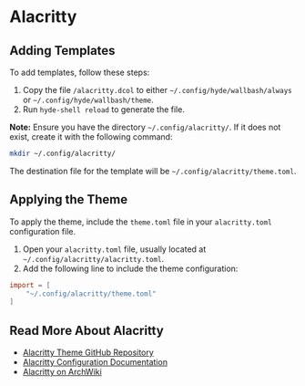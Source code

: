 # Alacritty

## Adding Templates

To add templates, follow these steps:

1. Copy the file `/alacritty.dcol` to either `~/.config/hyde/wallbash/always` or `~/.config/hyde/wallbash/theme`.
2. Run `hyde-shell reload` to generate the file.

**Note:** Ensure you have the directory `~/.config/alacritty/`. If it does not exist, create it with the following command:

```bash
mkdir ~/.config/alacritty/
```

The destination file for the template will be `~/.config/alacritty/theme.toml`.

## Applying the Theme

To apply the theme, include the `theme.toml` file in your `alacritty.toml` configuration file.

1. Open your `alacritty.toml` file, usually located at `~/.config/alacritty/alacritty.toml`.
2. Add the following line to include the theme configuration:

```toml
import = [
    "~/.config/alacritty/theme.toml"
]
```

## Read More About Alacritty

- [Alacritty Theme GitHub Repository](https://github.com/alacritty/alacritty-theme)
- [Alacritty Configuration Documentation](https://alacritty.org/config-alacritty.html)
- [Alacritty on ArchWiki](https://wiki.archlinux.org/title/Alacritty)
